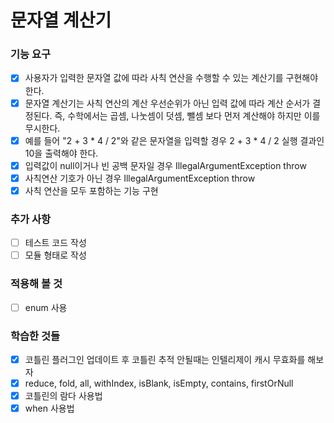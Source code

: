 # 문자열 계산기

### 기능 요구
- [x] 사용자가 입력한 문자열 값에 따라 사칙 연산을 수행할 수 있는 계산기를 구현해야 한다.
- [x] 문자열 계산기는 사칙 연산의 계산 우선순위가 아닌 입력 값에 따라 계산 순서가 결정된다. 즉, 수학에서는 곱셈, 나눗셈이 덧셈, 뺄셈 보다 먼저 계산해야 하지만 이를 무시한다.
- [x] 예를 들어 "2 + 3 * 4 / 2"와 같은 문자열을 입력할 경우 2 + 3 * 4 / 2 실행 결과인 10을 출력해야 한다.
- [x] 입력값이 null이거나 빈 공백 문자일 경우 IllegalArgumentException throw
- [x] 사칙연산 기호가 아닌 경우 IllegalArgumentException throw
- [x] 사칙 연산을 모두 포함하는 기능 구현

### 추가 사항
- [ ] 테스트 코드 작성
- [ ] 모듈 형태로 작성

### 적용해 볼 것
- [ ] enum 사용

### 학습한 것들
- [x] 코틀린 플러그인 업데이트 후 코틀린 추적 안될때는 인텔리제이 캐시 무효화를 해보자
- [x] reduce, fold, all, withIndex, isBlank, isEmpty, contains, firstOrNull
- [x] 코틀린의 람다 사용법
- [x] when 사용법
